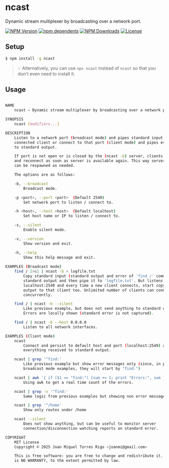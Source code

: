 # ncast

Dynamic stream multiplexer by broadcasting over a network port.

[![NPM Version][npm-image]][npm-url]
[![npm dependents][depends-image]][depends-url]
[![NPM Downloads][downloads-image]][downloads-url]
[![License][license-image]][license-url]

<!-- Hilighting fix: []() -->


## Setup


```sh
$ npm install -g ncast
```

> 💡 Alternatively, you can use `npx ncast` instead of `ncast` so that you
> don't even need to install it.


## Usage

```sh

NAME
    ncast — Dynamic stream multiplexer by broadcasting over a network port.

SYNOPSIS
    ncast [modifiers...]

DESCRIPTION
    Listen to a network port (broadcast mode) and pipes standard input to every
    connected client or connect to that port (client mode) and pipes everything
    to standard output.

    If port is not open or is closed by the (ncast -b) server, clients persist
    and reconnect as soon as server is available again. This way server process
    can be respawned as needed.

    The options are as follows:

    -b, --broadcast
        Broadcast mode. 

    -p <port>, --port <port>  (Default 2549)
        Set network port to listen / connect to.

    -h <host>, --host <host>  (Default localhost)
        Set host name or IP to listen / connect to.

    -s, --silent
        Enable silent mode.

    -v, --version
        Show version and exit.

    -h, --help
        Show this help message and exit.
    
EXAMPLES (Broadcast mode)
    find / 2>&1 | ncast -b > logfile.txt
        Copy standard input (standard output and error of 'find /' command) to
        standard output and then pipe it to 'logfile.txt'. But listens to
        localhost:2549 and every time a new client connects, start copying the
        output to that client too. Unlimited number of clients can connect
        concurrently.

    find / | ncast -b --silent
        Like previous example, but does not send anything to standard output.
        Errors are locally shown (standard error is not captured).

    find / | ncast -b --host 0.0.0.0
        Listen to all network interfaces.

EXAMPLES (Client mode)
    ncast
        Connect and persist to default host and port (localhost:2549) and copy
        everything received to standard output.

    ncast | grep '^find:'
        Like previous example but show error messages only (since, in previous
        broadcast mode examples, they will start by "find:")

    ncast | awk '{ if ($1 == "find:") {sum += 1; print "Errors:", sum }}'
        Using awk to get a real time count of the errors.

    ncast | grep -v '^find:'
        Same logic from previous examples but showing non error messages only.

    ncast | grep '^/home'
        Show only routes under /home

    ncast --silent
        Does not show anything, but can be useful to monitor server
        connection/disconnection watching reports on standard error.

COPYRIGHT
    MIT License
    Copyright © 2025 Joan Miquel Torres Rigo <joanmi@gmail.com>

    This is free software: you are free to change and redistribute it.  There
    is NO WARRANTY, to the extent permitted by law.

```


[npm-image]: https://img.shields.io/npm/v/ncast.svg
[npm-url]: https://npmjs.org/package/ncast
[depends-image]: https://badgen.net/npm/dependents/ncast
[depends-url]: https://www.npmjs.com/package/ncast?activeTab=dependents
[downloads-image]: https://img.shields.io/npm/dm/ncast.svg
[downloads-url]: https://npmjs.org/package/ncast
[license-image]: https://img.shields.io/badge/license-MIT-brightgreen.svg
[license-url]: https://opensource.org/licenses/MIT

